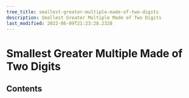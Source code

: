 ```yaml
---
tree_title: smallest-greater-multiple-made-of-two-digits
description: Smallest Greater Multiple Made of Two Digits
last_modified: 2022-06-09T21:23:28.2328
---
```


# Smallest Greater Multiple Made of Two Digits

## Contents
